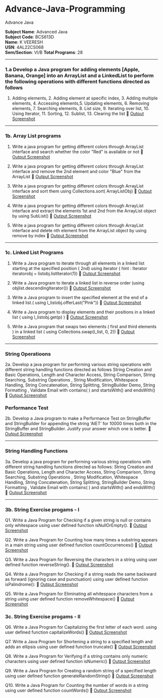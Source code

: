 # Advance-Java-Programming
Advance Java 

**Subject Name**: Advanced Java  
**Subject Code**: BCS613D  
**Name**: K VEERESH  
**USN**: 4AL22CS068  
**Sem/Section**: VI/B 
**Total Programs**: 28  

---

### 1.a  Develop a Java program for adding elements   \[Apple, Banana, Orange] into an ArrayList and a  LinkedList  to  perform the   following  operations  with  different  functions  directed  as follows

1. Adding elements,   2. Adding element at specific index, 3. Adding multiple elements, 4. Accessing elements,5. Updating elements, 6. Removing elements,  7. Searching elements,  8. List size, 9. Iterating over list, 10. Using Iterator,  11. Sorting, 12. Sublist, 13. Clearing the list
   🔗 [Output Screenshot](https://github.com/kveeresh288/Advance-Java-Programming-Assignment/blob/main/1a.ListOperations/1a_Output.png)

---

### 1b.  Array List programs
   
1. Write a java program for getting different colors through ArrayList interface and search whether the color "Red" is available or not
    🔗 [Output Screenshot](https://github.com/kveeresh288/Advance-Java-Programming-Assignment/blob/main/1b.ArrayList/1b_1_Output.png)

2. Write a java program for getting different colors through ArrayList interface and remove the 2nd element and color "Blue" from the ArrayList 
    🔗 [Output Screenshot](https://github.com/kveeresh288/Advance-Java-Programming-Assignment/blob/main/1b.ArrayList/1b_2_Output.png)

3. Write a java program for getting different colors through ArrayList interface and  sort them using Collections.sort( ArrayListObj)
    🔗 [Output Screenshot](https://github.com/kveeresh288/Advance-Java-Programming-Assignment/blob/main/1b.ArrayList/1b_3_Output.png)
    
4. Write a java program for getting different colors through ArrayList interface and extract the elements 1st and 2nd from the ArrayList object  by  using SubList()
   🔗 [Output Screenshot](https://github.com/kveeresh288/Advance-Java-Programming-Assignment/blob/main/1b.ArrayList/1b_4_Output.png)
    
5. Write a java program for getting different colors through ArrayList interface and delete nth  element from the ArrayList object  by  using remove by index
   🔗 [Output Screenshot](https://github.com/kveeresh288/Advance-Java-Programming-Assignment/blob/main/1b.ArrayList/1b_5_Output.png)

---
### 1c. Linked List Programs

1. Write a Java program to iterate through all elements in a linked list starting at the specified position ( 2nd) using iterator ( hint : Iterator iteratorobj = listobj.listIterator(1))
   🔗 [Output Screenshot](https://github.com/kveeresh288/Advance-Java-Programming-Assignment/blob/main/1c.LinkedList/1c_1_Output.png)

2. Write a Java program to iterate a linked list in reverse order (using objlist.descendingIterator())
   🔗 [Output Screenshot](https://github.com/kveeresh288/Advance-Java-Programming-Assignment/blob/main/1c.LinkedList/1c_2_Output.png)

3. Write a Java program to insert the specified element at the end of a linked list.( using l\_listobj.offerLast("Pink"))
   🔗 [Output Screenshot](https://github.com/kveeresh288/Advance-Java-Programming-Assignment/blob/main/1c.LinkedList/1c_3_Output.png)

4. Write a Java program to display elements and their positions in a linked list ( using l\_listobj.get(p) )
   🔗 [Output Screenshot](https://github.com/kveeresh288/Advance-Java-Programming-Assignment/blob/main/1c.LinkedList/1c_4_Output.png)

5. Write a Java program that swaps two elements ( first and third elements ) in a linked list  ( using Collections.swap(l\_list, 0, 2))
   🔗 [Output Screenshot](https://github.com/kveeresh288/Advance-Java-Programming-Assignment/blob/main/1c.LinkedList/1c_5_Output.png)

---
### String Operatioons

2a. Develop a java program for performing various string operations with different string
handling functions directed as follows
String Creation and Basic Operations, Length and Character Access, String Comparison, String
Searching, Substring Operations , String Modification, Whitespace Handling, String
Concatenation, String Splitting, StringBuilder Demo, String Formatting , Validate Email with
contains( ) and startsWith() and endsWith()
🔗 [Output Screenshot](https://github.com/kveeresh288/Advance-Java-Programming-Assignment/blob/main/2a.StringOperations/2a_Output.png)

### Performance Test
2b. Develop a Java program to make a Performance Test on StringBuffer and StringBuilder for
appending the string ‘AIET’ for 10000 times both in the StringBuffer and StringBuilder. Justify
your answer which one is better.
🔗 [Output Screenshot](https://github.com/kveeresh288/Advance-Java-Programming-Assignment/blob/main/2b.StringPerformance/2b_Output.png)

---

### String Handling Functions

3a. Develop a java program for performing various string operations with different string
handling functions directed as follows:
String Creation and Basic Operations, Length and Character Access, String Comparison, String
Searching, Substring Operations , String Modification, Whitespace Handling, String Concatenation,
String Splitting, StringBuilder Demo, String Formatting , Validate Email with contains( ) and
startsWith() and endsWith()
🔗 [Output Screenshot](https://github.com/kveeresh288/Advance-Java-Programming-Assignment/blob/main/3a.StringHandling/3a_Output.png)

---

### 3b. String Exercise progams - I
Q1. Write a Java Program for Checking if a given string is null or contains only whitespace using user
defined function isNullOrEmpty().
🔗 [Output Screenshot](https://github.com/kveeresh288/Advance-Java-Programming-Assignment/blob/main/3b.String/3b_1_Output.png)

Q2. Write a Java Program for Counting how many times a substring appears in a main string
using user defined function countOccurrences()
🔗 [Output Screenshot](https://github.com/kveeresh288/Advance-Java-Programming-Assignment/blob/main/3b.String/3b_2_Output.png)

Q3. Write a Java Program for Reversing the characters in a string using user defined function
reverseString().
🔗 [Output Screenshot](https://github.com/kveeresh288/Advance-Java-Programming-Assignment/blob/main/3b.String/3b_3_Output.png)

Q4. Write a Java Program for Checking if a string reads the same backward as forward (ignoring case
and punctuation) using user defined function isPalindrome():
🔗 [Output Screenshot](https://github.com/kveeresh288/Advance-Java-Programming-Assignment/blob/main/3b.String/3b_3_Output.png)

Q5. Write a Java Program for Eliminating all whitespace characters from a string using user defined
function removeWhitespace()
🔗 [Output Screenshot](https://github.com/kveeresh288/Advance-Java-Programming-Assignment/blob/main/3b.String/3b_4_Output.png)


### 3c. String Exercise progams - II

Q6. Write a Java Program for Capitalizing the first letter of each word. using user defined function
capitalizeWords()
🔗 [Output Screenshot](https://github.com/kveeresh288/Advance-Java-Programming-Assignment/blob/main/3c.String/3c_6_Output.png)

Q7. Write a Java Program for Shortening a string to a specified length and adds an ellipsis using user
defined function truncate()
🔗 [Output Screenshot](https://github.com/kveeresh288/Advance-Java-Programming-Assignment/blob/main/3c.String/3c_7_Output.png)


Q8. Write a Java Program for Verifying if a string contains only numeric characters using user defined
function isNumeric()
🔗 [Output Screenshot](https://github.com/kveeresh288/Advance-Java-Programming-Assignment/blob/main/3c.String/3c_8_Output.png)


Q9. Write a Java Program for Creating a random string of a specified length using user defined
function generateRandomString()
🔗 [Output Screenshot](https://github.com/kveeresh288/Advance-Java-Programming-Assignment/blob/main/3c.String/3c_9_Output.png)


Q10. Write a Java Program for Counting the number of words in a string using user defined function
countWords()
🔗 [Output Screenshot](https://github.com/kveeresh288/Advance-Java-Programming-Assignment/blob/main/3c.String/3c_10_Output.png)
